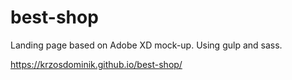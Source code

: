 # best-shop
Landing page based on Adobe XD mock-up. Using gulp and sass.

https://krzosdominik.github.io/best-shop/
